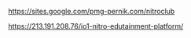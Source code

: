 https://sites.google.com/pmg-pernik.com/nitroclub

https://213.191.208.76/io1-nitro-edutainment-platform/
